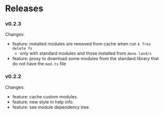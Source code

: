 # Releases

### v0.2.3

Changes:

- feature: installed modules are removed from cache when run `$ Trex delete fs`
   - only with standard modules and those installed from `deno.land/x`
- feature: proxy to download some modules from the standard library that do not have the `mod.ts` file


### v0.2.2

Changes:

- feature: cache custom modules.
- feature: new style in help info.
- feature: see module dependency tree.